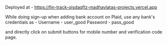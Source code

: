 Deployed at - https://fin-track-oisdaqflz-madhavlatas-projects.vercel.app

While doing sign-up when adding bank account on Plaid, use any bank's credentials as -
Username - user_good
Password - pass_good

and directly click on submit buttons for mobile number and verification code page.
